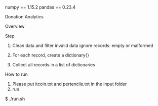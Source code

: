 numpy == 1.15.2
pandas == 0.23.4

Donation Analytics
 
Overview


Step
1. Clean data and filter invalid data
    ignore records: empty or malformed
    
2. For each record, create a dictionary{}
3. Collect all records in a list of dictionaries

How to run
1. Please put itcoin.txt and pertencile.txt in the input folder
2. run

$ ./run.sh 